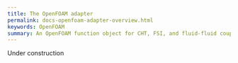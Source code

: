 ```yaml
---
title: The OpenFOAM adapter
permalink: docs-openfoam-adapter-overview.html
keywords: OpenFOAM
summary: An OpenFOAM function object for CHT, FSI, and fluid-fluid coupled simulations using preCICE.
---
```


Under construction


